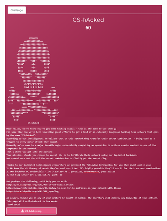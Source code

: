 
<img src="https://github.com/g3rzi/ChallengesWriteUps/blob/master/CheckPoint%20CSA%202020/Network/CS-hAcked/challenge.png?raw=true" width="700">
